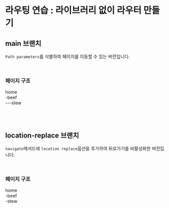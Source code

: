 # 라우팅 연습 : 라이브러리 없이 라우터 만들기

## main 브랜치
`Path parameters`를 식별하여 페이지를 이동할 수 있는 버전입니다.

<br>

### 페이지 구조

home<br>
-beef<br>
---stew<br>


<br><br>

## location-replace 브랜치
`navigate`메서드에 `location replace`옵션을 추가하여 뒤로가기를 비활성화한 버전입니다.

<br>

### 페이지 구조

home<br>
-beef<br>
-stew<br>

